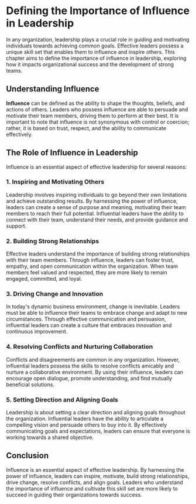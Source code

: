 Defining the Importance of Influence in Leadership
=============================================================

In any organization, leadership plays a crucial role in guiding and motivating individuals towards achieving common goals. Effective leaders possess a unique skill set that enables them to influence and inspire others. This chapter aims to define the importance of influence in leadership, exploring how it impacts organizational success and the development of strong teams.

Understanding Influence
-----------------------

**Influence** can be defined as the ability to shape the thoughts, beliefs, and actions of others. Leaders who possess influence are able to persuade and motivate their team members, driving them to perform at their best. It is important to note that influence is not synonymous with control or coercion; rather, it is based on trust, respect, and the ability to communicate effectively.

The Role of Influence in Leadership
-----------------------------------

Influence is an essential aspect of effective leadership for several reasons:

### 1. Inspiring and Motivating Others

Leadership involves inspiring individuals to go beyond their own limitations and achieve outstanding results. By harnessing the power of influence, leaders can create a sense of purpose and meaning, motivating their team members to reach their full potential. Influential leaders have the ability to connect with their team, understand their needs, and provide guidance and support.

### 2. Building Strong Relationships

Effective leaders understand the importance of building strong relationships with their team members. Through influence, leaders can foster trust, empathy, and open communication within the organization. When team members feel valued and respected, they are more likely to remain engaged, committed, and loyal.

### 3. Driving Change and Innovation

In today's dynamic business environment, change is inevitable. Leaders must be able to influence their teams to embrace change and adapt to new circumstances. Through effective communication and persuasion, influential leaders can create a culture that embraces innovation and continuous improvement.

### 4. Resolving Conflicts and Nurturing Collaboration

Conflicts and disagreements are common in any organization. However, influential leaders possess the skills to resolve conflicts amicably and nurture a collaborative environment. By using their influence, leaders can encourage open dialogue, promote understanding, and find mutually beneficial solutions.

### 5. Setting Direction and Aligning Goals

Leadership is about setting a clear direction and aligning goals throughout the organization. Influential leaders have the ability to articulate a compelling vision and persuade others to buy into it. By effectively communicating goals and expectations, leaders can ensure that everyone is working towards a shared objective.

Conclusion
----------

Influence is an essential aspect of effective leadership. By harnessing the power of influence, leaders can inspire, motivate, build strong relationships, drive change, resolve conflicts, and align goals. Leaders who understand the importance of influence and cultivate this skill set are more likely to succeed in guiding their organizations towards success.
